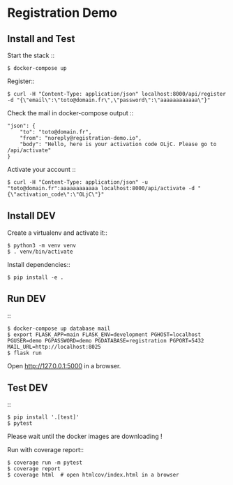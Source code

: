 Registration Demo
=================

Install and Test
----------------

Start the stack ::

    $ docker-compose up

Register::

    $ curl -H "Content-Type: application/json" localhost:8000/api/register -d "{\"email\":\"toto@domain.fr\",\"password\":\"aaaaaaaaaaaa\"}"

Check the mail in docker-compose output ::
    
    "json": {
        "to": "toto@domain.fr",
        "from": "noreply@registration-demo.io",
        "body": "Hello, here is your activation code OLjC. Please go to /api/activate"
    }

Activate your account ::

    $ curl -H "Content-Type: application/json" -u "toto@domain.fr":aaaaaaaaaaaa localhost:8000/api/activate -d "{\"activation_code\":\"OLjC\"}"


Install DEV
-----------


Create a virtualenv and activate it::

    $ python3 -m venv venv
    $ . venv/bin/activate

Install dependencies::

    $ pip install -e .


Run DEV
-------

::

    $ docker-compose up database mail
    $ export FLASK_APP=main FLASK_ENV=development PGHOST=localhost PGUSER=demo PGPASSWORD=demo PGDATABASE=registration PGPORT=5432 MAIL_URL=http://localhost:8025
    $ flask run


Open http://127.0.0.1:5000 in a browser.


Test DEV
--------

::

    $ pip install '.[test]'
    $ pytest

Please wait until the docker images are downloading !

Run with coverage report::

    $ coverage run -m pytest
    $ coverage report
    $ coverage html  # open htmlcov/index.html in a browser
